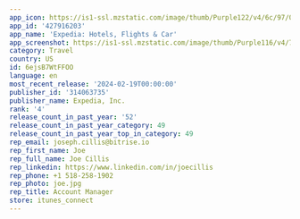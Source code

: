 ```yaml
---
app_icon: https://is1-ssl.mzstatic.com/image/thumb/Purple122/v4/6c/97/0b/6c970bc5-3c41-51c5-0ff3-29a4fc3223ac/AppIcon-0-1x_U007epad-0-0-85-220-0.png/1024x1024bb.png
app_id: '427916203'
app_name: 'Expedia: Hotels, Flights & Car'
app_screenshot: https://is1-ssl.mzstatic.com/image/thumb/Purple116/v4/73/80/26/73802676-8d02-1806-298b-99ef95bdd987/4792572c-e680-42bf-8541-ab275bd2a351_US_IPX_OneApp.jpg/1242x2688bb.png
category: Travel
country: US
id: 6ejsB7WtFFOO
language: en
most_recent_release: '2024-02-19T00:00:00'
publisher_id: '314063735'
publisher_name: Expedia, Inc.
rank: '4'
release_count_in_past_year: '52'
release_count_in_past_year_category: 49
release_count_in_past_year_top_in_category: 49
rep_email: joseph.cillis@bitrise.io
rep_first_name: Joe
rep_full_name: Joe Cillis
rep_linkedin: https://www.linkedin.com/in/joecillis
rep_phone: +1 518-258-1902
rep_photo: joe.jpg
rep_title: Account Manager
store: itunes_connect
---
```


